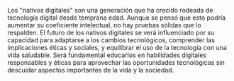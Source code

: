 Los "nativos digitales" son una generación que ha crecido rodeada de tecnología digital desde temprana edad. Aunque se pensó que esto podría aumentar su coeficiente intelectual, no hay pruebas sólidas que lo respalden. El futuro de los nativos digitales se verá influenciado por su capacidad para adaptarse a los cambios tecnológicos, comprender las implicaciones éticas y sociales, y equilibrar el uso de la tecnología con una vida saludable. Será fundamental educarlos en habilidades digitales responsables y éticas para aprovechar las oportunidades tecnológicas sin descuidar aspectos importantes de la vida y la sociedad.
